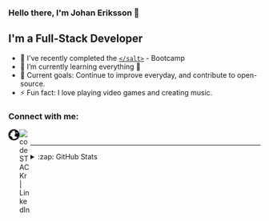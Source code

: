 ### Hello there, I'm Johan Eriksson 👋

## I'm a Full-Stack Developer

- 🔭 I've recently completed the [`</salt>`][salt] - Bootcamp
- 🌱 I’m currently learning everything 🤣
- 🥅 Current goals: Continue to improve everyday, and contribute to open-source.
- ⚡ Fun fact: I love playing video games and creating music.

### Connect with me:

[<img align="left" alt="codeSTACKr.com" width="22px" src="https://raw.githubusercontent.com/iconic/open-iconic/master/svg/globe.svg" />][website]
[<img align="left" alt="codeSTACKr | LinkedIn" width="22px" src="https://cdn.jsdelivr.net/npm/simple-icons@v3/icons/linkedin.svg" />][linkedin]

<br />

---

<details>
  <summary>:zap: GitHub Stats</summary>

  <img align="left" alt="KrizpCode's GitHub Stats" src="https://github-readme-stats.codestackr.vercel.app/api?username=KrizpCode&show_icons=true&hide_border=true" />

![KrizpCode's GitHub stats](https://github-readme-stats.vercel.app/api?username=KrizpCode&hide=contribs,prs)

</details>

[website]: https://johan-eriksson.vercel.app/
[salt]: https://salt.study/
[linkedin]: https://www.linkedin.com/in/johaneriksson93/
